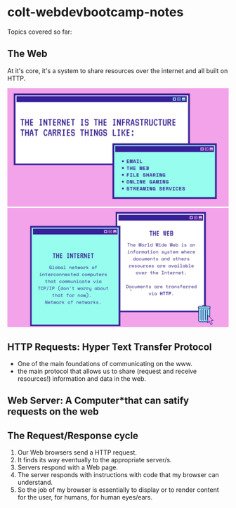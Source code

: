 # colt-webdevbootcamp-notes

Topics covered so far: 

## The Web

At it's core, it's a system to share resources over the internet and all built on HTTP. 

<img src="./assets/Screenshot 2021-01-11 at 16.19.49.png" />

<img src="./assets/Screenshot 2021-01-11 at 16.20.49.png" />

## HTTP Requests: Hyper Text Transfer Protocol
- One of the main foundations of communicating on the www.
- the main protocol that allows us to share (request and receive resources!) information and data in the web.

## Web Server: A Computer*that can satify requests on the web

## The Request/Response cycle

1. Our Web browsers send a HTTP request.
2. It finds its way eventually to the appropriate server/s.
3. Servers respond with a Web page.
4. The server responds with instructions with code that my browser can understand.
5. So the job of my browser is essentially to display or to render content for the user, for humans, for human eyes/ears.

